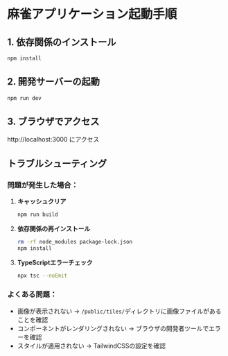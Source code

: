 # 麻雀アプリケーション起動手順

## 1. 依存関係のインストール
```bash
npm install
```

## 2. 開発サーバーの起動
```bash
npm run dev
```

## 3. ブラウザでアクセス
http://localhost:3000 にアクセス

## トラブルシューティング

### 問題が発生した場合：

1. **キャッシュクリア**
   ```bash
   npm run build
   ```

2. **依存関係の再インストール**
   ```bash
   rm -rf node_modules package-lock.json
   npm install
   ```

3. **TypeScriptエラーチェック**
   ```bash
   npx tsc --noEmit
   ```

### よくある問題：

- 画像が表示されない → `/public/tiles/`ディレクトリに画像ファイルがあることを確認
- コンポーネントがレンダリングされない → ブラウザの開発者ツールでエラーを確認
- スタイルが適用されない → TailwindCSSの設定を確認

